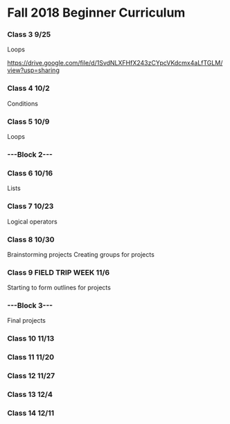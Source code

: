 # Fall 2018 Beginner Curriculum 
### Class 3 9/25
Loops

https://drive.google.com/file/d/1SvdNLXFHfX243zCYpcVKdcmx4aLfTGLM/view?usp=sharing

### Class 4 10/2
Conditions
### Class 5 10/9
Loops
### ---Block 2---

### Class 6 10/16
Lists
### Class 7 10/23
Logical operators
### Class 8 10/30
Brainstorming projects
Creating groups for projects
### Class 9 FIELD TRIP WEEK 11/6
Starting to form outlines for projects

### ---Block 3---
Final projects

### Class 10 11/13
### Class 11 11/20

### Class 12 11/27

### Class 13 12/4

### Class 14 12/11


